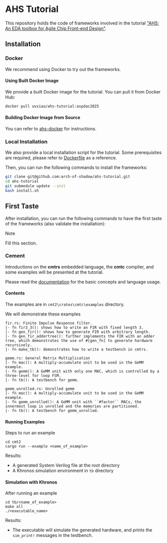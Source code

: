# AHS Tutorial

This repository holds the code of frameworks involved in the tutorial ["AHS: An EDA toolbox for Agile Chip Front-end Design"](https://ericlyun.me/tutorial-aspdac2025/index.html).

## Installation

### Docker

We recommend using Docker to try out the frameworks.

#### Using Built Docker Image

We provide a built Docker image for the tutorial. You can pull it from Docker Hub:

```bash
docker pull uvxiao/ahs-tutorial:aspdac2025
```

#### Building Docker Image from Source

You can refer to [ahs-docker](https://github.com/pku-liang/ahs-docker) for instructions.

### Local Installation

We also provide a local installation script for the tutorial. Some prerequisites are required, please refer to [Dockerfile](https://github.com/pku-liang/ahs-docker/blob/main/Dockerfile) as a reference.

Then, you can run the following commands to install the frameworks:

```bash
git clone git@github.com:arch-of-shadow/ahs-tutorial.git
cd ahs-tutorial
git submodule update --init
bash install.sh
```

## First Taste

After installation, you can run the following commands to have the first taste of the frameworks (also validate the installation):

> [!NOTE]
> Fill this section.

### Cement

Introductions on the **cmtrs** embedded language, the **cmtc** compiler, and some examples will be presented at the tutorial.

Please read the [documentation](https://docs.rs/cmtrs/latest/cmtrs/) for the basic concepts and language usage.

#### Contents

The examples are in `cmt2\crates\cmtc\examples` directory.

We will demonstrate these examples
```
fir.rs: Finite Impulse Response filter. 
|- fn fir3_3(): shows how to write an FIR with fixed length 3. 
|- fn gen_fir(): shows how to generate FIR with arbitrary length.
|- fn gen_fir_addertree(): further implements the FIR with an adder tree, which demonstrates the use of #[gen_fn] to generate hardware recursively.
|- fn make_tb(): demonstrates how to write a testbench in cmtrs.

gemm.rs: General Matrix Multiplication
|- fn mac(): A multiply-accumulate unit to be used in the GeMM example.
|- fn gemm(): A GeMM unit with only one MAC, which is controlled by a three-level for loop FSM. 
|- fn tb(): A testbench for gemm.

gemm_unrolled.rs: Unrolled gemm
|- fn mac(): A multiply-accumulate unit to be used in the GeMM example.
|- fn gemm_unrolled(): A GeMM unit with ``#factor`` MACs, the innermost loop is unrolled and the memories are partitioned.
|- fn tb(): A testbench for gemm_unrolled.
```
#### Running Examples

Steps to run an example

```shell
cd cmt2
cargo run --example <name_of_example>
```

Results:

- A generated System Verilog file at the root directory
- A Khronos simulation environment in `tb` directory

#### Simulation with Khronos

After running an example

```shell
cd tb/<name_of_example>
make all
./<executable_name>
```

Results:

- The executable will simulate the generated hardware, and prints the `sim_print!` messages in the testbench.

